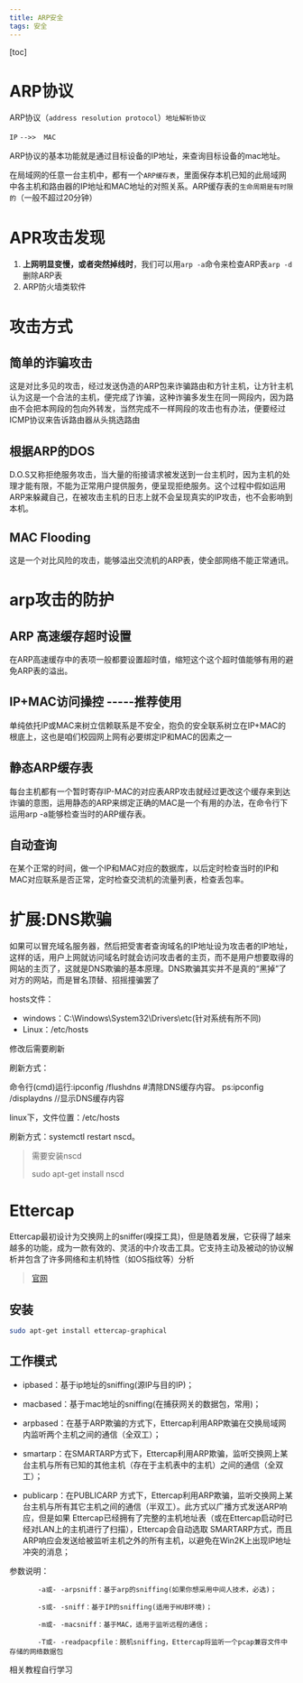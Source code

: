 ```yaml
---
title: ARP安全
tags: 安全
---
```


[toc]

# ARP协议

ARP协议（`address resolution protocol`）`地址解析协议`

`IP` `-->>`　`MAC`

ARP协议的基本功能就是通过目标设备的IP地址，来查询目标设备的mac地址。

在局域网的任意一台主机中，都有一个`ARP缓存表`，里面保存本机已知的此局域网中各主机和路由器的IP地址和MAC地址的对照关系。ARP缓存表的`生命周期是有时限的`（一般不超过20分钟）

# APR攻击发现

1. **上网明显变慢，或者突然掉线时**，我们可以用`arp -a`命令来检查ARP表`arp -d`删除ARP表
2. ARP防火墙类软件

# **攻击方式**

## **简单的诈骗攻击**

这是对比多见的攻击，经过发送伪造的ARP包来诈骗路由和方针主机，让方针主机认为这是一个合法的主机，便完成了诈骗，这种诈骗多发生在同一网段内，因为路由不会把本网段的包向外转发，当然完成不一样网段的攻击也有办法，便要经过ICMP协议来告诉路由器从头挑选路由

## **根据ARP的DOS**

D.O.S又称拒绝服务攻击，当大量的衔接请求被发送到一台主机时，因为主机的处理才能有限，不能为正常用户提供服务，便呈现拒绝服务。这个过程中假如运用ARP来躲藏自己，在被攻击主机的日志上就不会呈现真实的IP攻击，也不会影响到本机。

## **MAC Flooding**

这是一个对比风险的攻击，能够溢出交流机的ARP表，使全部网络不能正常通讯。

# **arp攻击的防护**

## **ARP 高速缓存超时设置**

在ARP高速缓存中的表项一般都要设置超时值，缩短这个这个超时值能够有用的避免ARP表的溢出。

##  **IP+MAC访问操控  -----推荐使用**

单纯依托IP或MAC来树立信赖联系是不安全，抱负的安全联系树立在IP+MAC的根底上，这也是咱们校园网上网有必要绑定IP和MAC的因素之一

## **静态ARP缓存表**

每台主机都有一个暂时寄存IP-MAC的对应表ARP攻击就经过更改这个缓存来到达诈骗的意图，运用静态的ARP来绑定正确的MAC是一个有用的办法，在命令行下运用arp -a能够检查当时的ARP缓存表。

## **自动查询**

在某个正常的时间，做一个IP和MAC对应的数据库，以后定时检查当时的IP和MAC对应联系是否正常，定时检查交流机的流量列表，检查丢包率。

# 扩展:DNS欺骗

如果可以冒充域名服务器，然后把受害者查询域名的IP地址设为攻击者的IP地址，这样的话，用户上网就访问域名时就会访问攻击者的主页，而不是用户想要取得的网站的主页了，这就是DNS欺骗的基本原理。DNS欺骗其实并不是真的“黑掉”了对方的网站，而是冒名顶替、招摇撞骗罢了

hosts文件：

- windows：C:\Windows\System32\Drivers\etc(针对系统有所不同)
- Linux：/etc/hosts

修改后需要刷新

刷新方式：

命令行(cmd)运行:ipconfig /flushdns   #清除DNS缓存内容。
 ps:ipconfig /displaydns  //显示DNS缓存内容

linux下，文件位置：/etc/hosts

刷新方式：systemctl restart nscd。

> 需要安装nscd 
>
> sudo apt-get install nscd

# Ettercap

Ettercap最初设计为交换网上的sniffer(嗅探工具)，但是随着发展，它获得了越来越多的功能，成为一款有效的、灵活的中介攻击工具。它支持主动及被动的协议解析并包含了许多网络和主机特性（如OS指纹等）分析

> [官网](https://www.ettercap-project.org/)

## 安装

```bash
sudo apt-get install ettercap-graphical
```

## 工作模式

- ipbased：基于ip地址的sniffing(源IP与目的IP)；

- macbased：基于mac地址的sniffing(在捕获网关的数据包，常用)；

- arpbased：在基于ARP欺骗的方式下，Ettercap利用ARP欺骗在交换局域网内监听两个主机之间的通信（全双工）；

- smartarp：在SMARTARP方式下，Ettercap利用ARP欺骗，监听交换网上某台主机与所有已知的其他主机（存在于主机表中的主机）之间的通信（全双工）；

- publicarp：在PUBLICARP  方式下，Ettercap利用ARP欺骗，监听交换网上某台主机与所有其它主机之间的通信（半双工）。此方式以广播方式发送ARP响应，但是如果  Ettercap已经拥有了完整的主机地址表（或在Ettercap启动时已经对LAN上的主机进行了扫描），Ettercap会自动选取  SMARTARP方式，而且ARP响应会发送给被监听主机之外的所有主机，以避免在Win2K上出现IP地址冲突的消息；

参数说明：

```
       -a或- -arpsniff：基于arp的sniffing(如果你想采用中间人技术，必选)；

​       -s或- -sniff：基于IP的sniffing(适用于HUB环境)；

​       -m或- -macsniff：基于MAC，适用于监听远程的通信；

​       -T或- -readpacpfile：脱机sniffing，Ettercap将监听一个pcap兼容文件中存储的网络数据包
```

相关教程自行学习